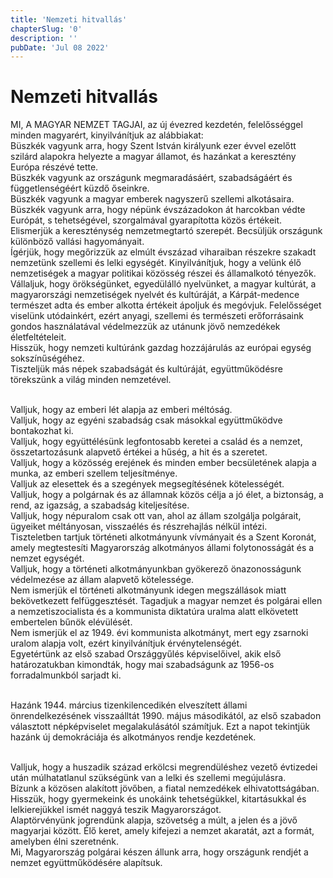 ```yaml
---
title: 'Nemzeti hitvallás'
chapterSlug: '0'
description: ''
pubDate: 'Jul 08 2022'
---
```


# Nemzeti hitvallás

MI, A MAGYAR NEMZET TAGJAI, az új évezred kezdetén, felelősséggel minden magyarért, kinyilvánítjuk az alábbiakat:<br/>
Büszkék vagyunk arra, hogy Szent István királyunk ezer évvel ezelőtt szilárd alapokra helyezte a magyar államot, és hazánkat a keresztény Európa részévé tette.<br/>
Büszkék vagyunk az országunk megmaradásáért, szabadságáért és függetlenségéért küzdő őseinkre.<br/>
Büszkék vagyunk a magyar emberek nagyszerű szellemi alkotásaira.<br/>
Büszkék vagyunk arra, hogy népünk évszázadokon át harcokban védte Európát, s tehetségével, szorgalmával gyarapította közös értékeit.<br/>
Elismerjük a kereszténység nemzetmegtartó szerepét. Becsüljük országunk különböző vallási hagyományait.<br/>
Ígérjük, hogy megőrizzük az elmúlt évszázad viharaiban részekre szakadt nemzetünk szellemi és lelki egységét. Kinyilvánítjuk, hogy a velünk élő nemzetiségek a magyar politikai közösség részei és államalkotó tényezők.<br/>
Vállaljuk, hogy örökségünket, egyedülálló nyelvünket, a magyar kultúrát, a magyarországi nemzetiségek nyelvét és kultúráját, a Kárpát-medence természet adta és ember alkotta értékeit ápoljuk és megóvjuk. Felelősséget viselünk utódainkért, ezért anyagi, szellemi és természeti erőforrásaink gondos használatával védelmezzük az utánunk jövő nemzedékek életfeltételeit.<br/>
Hisszük, hogy nemzeti kultúránk gazdag hozzájárulás az európai egység sokszínűségéhez.<br/>
Tiszteljük más népek szabadságát és kultúráját, együttműködésre törekszünk a világ minden nemzetével.<br/><br/>

Valljuk, hogy az emberi lét alapja az emberi méltóság.<br/>
Valljuk, hogy az egyéni szabadság csak másokkal együttműködve bontakozhat ki.<br/>
Valljuk, hogy együttélésünk legfontosabb keretei a család és a nemzet, összetartozásunk alapvető értékei a hűség, a hit és a szeretet.<br/>
Valljuk, hogy a közösség erejének és minden ember becsületének alapja a munka, az emberi szellem teljesítménye.<br/>
Valljuk az elesettek és a szegények megsegítésének kötelességét.<br/>
Valljuk, hogy a polgárnak és az államnak közös célja a jó élet, a biztonság, a rend, az igazság, a szabadság kiteljesítése.<br/>
Valljuk, hogy népuralom csak ott van, ahol az állam szolgálja polgárait, ügyeiket méltányosan, visszaélés és részrehajlás nélkül intézi.<br/>
Tiszteletben tartjuk történeti alkotmányunk vívmányait és a Szent Koronát, amely megtestesíti Magyarország alkotmányos állami folytonosságát és a nemzet egységét.<br/>
Valljuk, hogy a történeti alkotmányunkban gyökerező önazonosságunk védelmezése az állam alapvető kötelessége.<br/>
Nem ismerjük el történeti alkotmányunk idegen megszállások miatt bekövetkezett felfüggesztését. Tagadjuk a magyar nemzet és polgárai ellen a nemzetiszocialista és a kommunista diktatúra uralma alatt elkövetett embertelen bűnök elévülését.<br/>
Nem ismerjük el az 1949. évi kommunista alkotmányt, mert egy zsarnoki uralom alapja volt, ezért kinyilvánítjuk érvénytelenségét.<br/>
Egyetértünk az első szabad Országgyűlés képviselőivel, akik első határozatukban kimondták, hogy mai szabadságunk az 1956-os forradalmunkból sarjadt ki.<br/><br/>

Hazánk 1944. március tizenkilencedikén elveszített állami önrendelkezésének visszaálltát 1990. május másodikától, az első szabadon választott népképviselet megalakulásától számítjuk. Ezt a napot tekintjük hazánk új demokráciája és alkotmányos rendje kezdetének.<br/><br/>

Valljuk, hogy a huszadik század erkölcsi megrendüléshez vezető évtizedei után múlhatatlanul szükségünk van a lelki és szellemi megújulásra.<br/>
Bízunk a közösen alakított jövőben, a fiatal nemzedékek elhivatottságában. Hisszük, hogy gyermekeink és unokáink tehetségükkel, kitartásukkal és lelkierejükkel ismét naggyá teszik Magyarországot.<br/>
Alaptörvényünk jogrendünk alapja, szövetség a múlt, a jelen és a jövő magyarjai között. Élő keret, amely kifejezi a nemzet akaratát, azt a formát, amelyben élni szeretnénk.<br/>
Mi, Magyarország polgárai készen állunk arra, hogy országunk rendjét a nemzet együttműködésére alapítsuk.<br/><br/>
